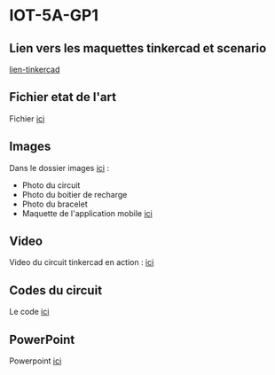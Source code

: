 # IOT-5A-GP1

## Lien vers les maquettes tinkercad et scenario

[lien-tinkercad](./lien-tinkercad.txt)

## Fichier etat de l'art

Fichier [ici](./Etat-de-l-art.docx)

## Images

Dans le dossier images [ici](./images/) :
- Photo du circuit 
- Photo du boitier de recharge
- Photo du bracelet
- Maquette de l'application mobile [ici](./images/maquette-appli-mobile/)

## Video

Video du circuit tinkercad en action : [ici](./video-tinkercad.mov)

## Codes du circuit 

Le code [ici](./tinkercad.ino)

## PowerPoint

Powerpoint [ici](./FitStrap.pptx)

